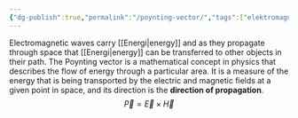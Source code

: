 ```yaml
---
{"dg-publish":true,"permalink":"/poynting-vector/","tags":["elektromagnetiskfältteori"]}
---
```


Electromagnetic waves carry [[Energi\|energy]] and as they propagate through space that [[Energi\|energy]] can be transferred to other objects in their path. The Poynting vector is a mathematical concept in physics that describes the flow of energy through a particular area. It is a measure of the energy that is being transported by the electric and magnetic fields at a given point in space, and its direction is the **direction of propagation**.
$$
\vec{P}=\vec{E}\times\vec{H}
$$
